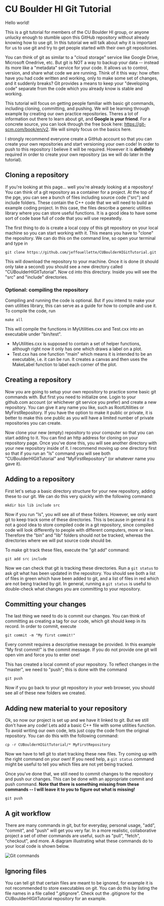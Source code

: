 # CU Boulder HI Git Tutorial
Hello world!

This is a git tutorial for members of the CU Boulder HI group, or anyone unlucky enough to stumble upon this GitHub repository without already knowing how to use git. In this tutorial we will talk about why it is important for us to use git and try to get people started with their own git repositories.

You can think of git as similar to a "cloud storage" service like Google Drive, Microsoft Onedrive, etc. But git is NOT a way to backup your data -- instead its more like a "metadata" service for your code. It allows us to control, version, and share what code we are running. Think of it this way: how often have you had code written and working, only to make some set of changes, and it suddenly breaks? Git provides a means to keep your "developing code" separate from the code which you already know is stable and working.

This tutorial will focus on getting people familiar with basic git commands, including cloning, committing, and pushing. We will be learning through example by creating our own practice repositories. Theres a lot of information out there to learn about git, and **Google is your friend**. For a concrete source, you can look through the free book here: https://git-scm.com/book/en/v2. We will simply focus on the basics here.

I strongly recommend everyone create a GitHub account so that you can create your own repositories and start versioning your own code! In order to push to this repository I believe it will be required. However it is **definitely** required in order to create your own repository (as we will do later in the tutorial).

## Cloning a repository

If you're looking at this page... well you're already looking at a repository! You can think of a git repository as a container for a project. At the top of the pge, you can see a bunch of files including source code ("src") and include folders. These contain the C++ code that we will need to build an example coding project. In this case, the files describe a generic utilities library where you can store useful functions. It is a good idea to have some sort of code base full of code that you will use repeatedly.

The first thing to do is create a local copy of this git repository on your local machine so you can start working with it. This means you have to "clone" the repository. We can do this on the command line, so open your terminal and type in

```git clone https://github.com/jeffouellette/CUBoulderHIGitTutorial.git```

This will download the repository to your machine. Once it is done (it should only take a second) you should see a new directory called "CUBoulderHIGitTutorial". Now cd into this directory. Inside you will see the "src" and "include" directories.

### Optional: compiling the repository
Compiling and running the code is optional. But if you intend to make your own utilities library, this can serve as a guide for how to compile and use it. To compile the code, run

```make all```

This will compile the functions in MyUtilities.cxx and Test.cxx into an executable under "bin/test".
* MyUtilities.cxx is supposed to contain a set of helper functions, although right now it only has one which draws a label on a plot.
* Test.cxx has one function "main" which means it is intended to be an executable, i.e. it can be run. It creates a canvas and then uses the MakeLabel function to label each corner of the plot.

## Creating a repository
Now you are going to setup your own repository to practice some basic git commands with. But first you need to initialize one. Login to your github.com account (or whichever git service you prefer) and create a new repository. You can give it any name you like, such as RootUtilities or MyFirstRepository. If you have the option to make it public or private, it is better to make this one public as you will have a limited number of private repositories you can create.

Now clone your new (empty) repository to your computer so that you can start adding to it. You can find an http address for cloning on your repository page. Once you've done this, you will see another directory with your new repository inside of it. I recommend moving up one directory first so that if you run an "ls" command you will see both "CUBoulderHIGitTutorial" and "MyFirstRepository" (or whatever name you gave it).

## Adding to a repository

First let's setup a basic directory structure for your new repository, adding these to our git. We can do this very quickly with the following command:

```mkdir bin lib include src```

Now if you run "ls", you will see all of these folders. However, we only want git to keep track some of these directories. This is because in general it is not a good idea to store compiled code in a git repository, since compiled code will look differently to people with different computers, more or less. Therefore the "bin" and "lib" folders should not be tracked, whereas the directories where we will put source code should be.

To make git track these files, execute the "git add" command:

```git add src include```

Now we can check that git is tracking these directories. Run a ```git status``` to ask git what has been updated in the repository. You should see both a list of files in green which have been added to git, and a list of files in red which are not being tracked by git. In general, running a ```git status``` is useful to double-check what changes you are committing to your repository.

## Committing your changes

The last thing we need to do is commit our changes. You can think of committing as creating a tag for our code, which git should keep in its record. In order to commit, execute

```git commit -m "My first commit!"```

Every commit requires a descriptive message be provided. In this example "My first commit!" is the commit message. If you do not provide one git will open vim and force you to enter one!

This has created a local commit of your repository. To reflect changes in the "master", we need to "push"; this is done with the command 

```git push```

Now if you go back to your git repository in your web browser, you should see all of these new folders we created.

## Adding new material to your repository

Ok, so now our project is set up and we have it linked to git. But we still don't have any code! Lets add a basic C++ file with some utilities function. To avoid writing our own code, lets just copy the code from the original repository. You can do this with the following command:

```cp -r CUBoulderHIGitTutorial/* MyFirstRepository```

Now we have to tell git to start tracking these new files. Try coming up with the right command on your own! If you need help, a ```git status``` command might be useful to tell you which files are not yet being tracked.

Once you've done that, we still need to commit changes to the repository and push our changes. This can be done with an appropriate commit and push command.
**Note that there is something missing from these commands -- I will leave it to you to figure out what is missing!**

```git commit
git push
```

## A git workflow

There are many commands in git, but for everyday, personal usage, "add", "commit", and "push" will get you very far. In a more realistic, collaborative project a set of other commands are useful, such as "pull", "fetch", "checkout", and more. A diagram illustrating what these commands do to your local code is shown below.

![Git commands](https://tapaswenipathak.files.wordpress.com/2016/02/xwvzt.png)

## Ignoring files

You can tell git that certain files are meant to be ignored, for example it is not recommended to store executables on git. You can do this by listing the file names in a file called ".gitignore". Check out the .gitignore for the CUBoulderHIGitTutorial repository for an example.
